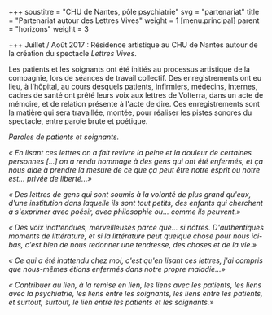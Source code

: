 +++
soustitre = "CHU de Nantes, pôle psychiatrie"
svg = "partenariat"
title = "Partenariat autour des Lettres Vives"
weight = 1
[menu.principal]
parent = "horizons"
weight = 3

+++
Juillet / Août 2017 : Résidence artistique au CHU de Nantes autour de la création du spectacle *Lettres Vives*.

Les patients et les soignants ont été initiés au processus artistique de la compagnie, lors de séances de travail collectif. Des enregistrements ont eu lieu, à l'hôpital, au cours desquels patients, infirmiers, médecins, internes, cadres de santé ont prêté leurs voix aux lettres de Volterra, dans un acte de mémoire, et de relation présente à l'acte de dire. Ces enregistrements sont la matière qui sera travaillée, montée, pour réaliser les pistes sonores du spectacle, entre parole brute et poétique.

*Paroles de patients et soignants.*  

*« En lisant ces lettres on a fait revivre la peine et la douleur de certaines personnes [...] on a rendu hommage à des gens qui ont été enfermés, et ça nous aide à prendre la mesure de ce que ça peut être notre esprit ou notre est... privée de liberté...»*  

*« Des lettres de gens qui sont soumis à la volonté de plus grand qu'eux, d'une institution dans laquelle ils sont tout petits, des enfants qui cherchent à s'exprimer avec poésir, avec philosophie ou... comme ils peuvent.»*  

*« Des voix inattendues, merveilleuses parce que... si nôtres. D'authentiques moments de littérature, et si la littérature peut quelque chose pour nous ici-bas, c'est bien de nous redonner une tendresse, des choses et de la vie.»*  

*« Ce qui a été inattendu chez moi, c'est qu'en lisant ces lettres, j'ai compris que nous-mêmes étions enfermés dans notre propre maladie...»*  

*« Contribuer au lien, à la remise en lien, les liens avec les patients, les liens avec la psychiatrie, les liens entre les soignants, les liens entre les patients, et surtout, surtout, le lien entre les patients et les soignants.»*

